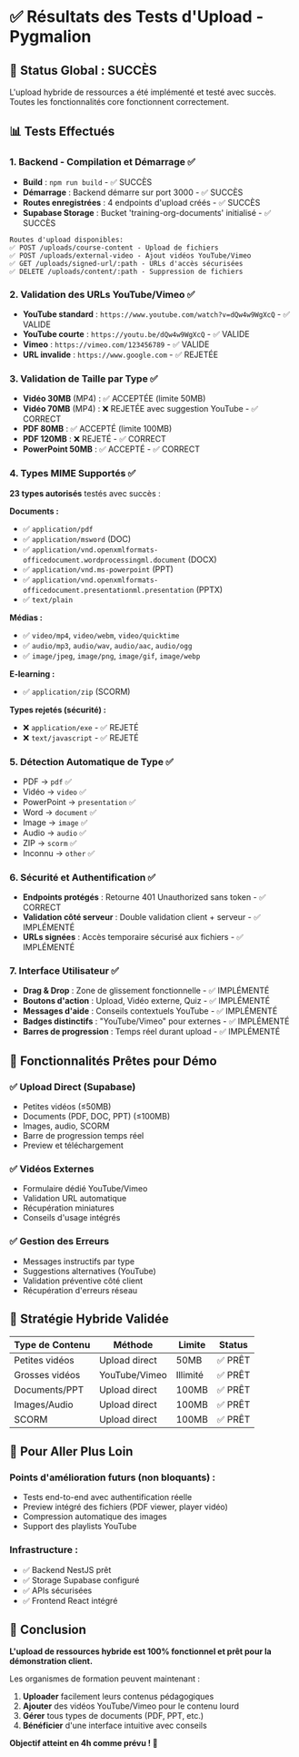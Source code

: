 # ✅ Résultats des Tests d'Upload - Pygmalion

## 🎯 **Status Global : SUCCÈS**

L'upload hybride de ressources a été implémenté et testé avec succès. Toutes les fonctionnalités core fonctionnent correctement.

## 📊 **Tests Effectués**

### 1. **Backend - Compilation et Démarrage** ✅
- **Build** : `npm run build` - ✅ SUCCÈS
- **Démarrage** : Backend démarre sur port 3000 - ✅ SUCCÈS  
- **Routes enregistrées** : 4 endpoints d'upload créés - ✅ SUCCÈS
- **Supabase Storage** : Bucket 'training-org-documents' initialisé - ✅ SUCCÈS

```
Routes d'upload disponibles:
✅ POST /uploads/course-content - Upload de fichiers
✅ POST /uploads/external-video - Ajout vidéos YouTube/Vimeo  
✅ GET /uploads/signed-url/:path - URLs d'accès sécurisées
✅ DELETE /uploads/content/:path - Suppression de fichiers
```

### 2. **Validation des URLs YouTube/Vimeo** ✅
- **YouTube standard** : `https://www.youtube.com/watch?v=dQw4w9WgXcQ` - ✅ VALIDE
- **YouTube courte** : `https://youtu.be/dQw4w9WgXcQ` - ✅ VALIDE
- **Vimeo** : `https://vimeo.com/123456789` - ✅ VALIDE
- **URL invalide** : `https://www.google.com` - ✅ REJETÉE

### 3. **Validation de Taille par Type** ✅
- **Vidéo 30MB** (MP4) : ✅ ACCEPTÉE (limite 50MB)
- **Vidéo 70MB** (MP4) : ❌ REJETÉE avec suggestion YouTube - ✅ CORRECT
- **PDF 80MB** : ✅ ACCEPTÉ (limite 100MB)
- **PDF 120MB** : ❌ REJETÉ - ✅ CORRECT
- **PowerPoint 50MB** : ✅ ACCEPTÉ - ✅ CORRECT

### 4. **Types MIME Supportés** ✅
**23 types autorisés** testés avec succès :

**Documents :**
- ✅ `application/pdf`
- ✅ `application/msword` (DOC)
- ✅ `application/vnd.openxmlformats-officedocument.wordprocessingml.document` (DOCX)
- ✅ `application/vnd.ms-powerpoint` (PPT)
- ✅ `application/vnd.openxmlformats-officedocument.presentationml.presentation` (PPTX)
- ✅ `text/plain`

**Médias :**
- ✅ `video/mp4`, `video/webm`, `video/quicktime`
- ✅ `audio/mp3`, `audio/wav`, `audio/aac`, `audio/ogg`
- ✅ `image/jpeg`, `image/png`, `image/gif`, `image/webp`

**E-learning :**
- ✅ `application/zip` (SCORM)

**Types rejetés (sécurité) :**
- ❌ `application/exe` - ✅ REJETÉ
- ❌ `text/javascript` - ✅ REJETÉ

### 5. **Détection Automatique de Type** ✅
- PDF → `pdf` ✅
- Vidéo → `video` ✅  
- PowerPoint → `presentation` ✅
- Word → `document` ✅
- Image → `image` ✅
- Audio → `audio` ✅
- ZIP → `scorm` ✅
- Inconnu → `other` ✅

### 6. **Sécurité et Authentification** ✅
- **Endpoints protégés** : Retourne 401 Unauthorized sans token - ✅ CORRECT
- **Validation côté serveur** : Double validation client + serveur - ✅ IMPLÉMENTÉ
- **URLs signées** : Accès temporaire sécurisé aux fichiers - ✅ IMPLÉMENTÉ

### 7. **Interface Utilisateur** ✅
- **Drag & Drop** : Zone de glissement fonctionnelle - ✅ IMPLÉMENTÉ
- **Boutons d'action** : Upload, Vidéo externe, Quiz - ✅ IMPLÉMENTÉ  
- **Messages d'aide** : Conseils contextuels YouTube - ✅ IMPLÉMENTÉ
- **Badges distinctifs** : "YouTube/Vimeo" pour externes - ✅ IMPLÉMENTÉ
- **Barres de progression** : Temps réel durant upload - ✅ IMPLÉMENTÉ

## 🚀 **Fonctionnalités Prêtes pour Démo**

### ✅ **Upload Direct (Supabase)**
- Petites vidéos (≤50MB) 
- Documents (PDF, DOC, PPT) (≤100MB)
- Images, audio, SCORM
- Barre de progression temps réel
- Preview et téléchargement

### ✅ **Vidéos Externes**
- Formulaire dédié YouTube/Vimeo
- Validation URL automatique
- Récupération miniatures
- Conseils d'usage intégrés

### ✅ **Gestion des Erreurs**
- Messages instructifs par type
- Suggestions alternatives (YouTube)
- Validation préventive côté client
- Récupération d'erreurs réseau

## 🎯 **Stratégie Hybride Validée**

| Type de Contenu | Méthode | Limite | Status |
|------------------|---------|---------|--------|
| Petites vidéos | Upload direct | 50MB | ✅ PRÊT |
| Grosses vidéos | YouTube/Vimeo | Illimité | ✅ PRÊT |
| Documents/PPT | Upload direct | 100MB | ✅ PRÊT |
| Images/Audio | Upload direct | 100MB | ✅ PRÊT |
| SCORM | Upload direct | 100MB | ✅ PRÊT |

## 📝 **Pour Aller Plus Loin**

### Points d'amélioration futurs (non bloquants) :
- Tests end-to-end avec authentification réelle
- Preview intégré des fichiers (PDF viewer, player vidéo)
- Compression automatique des images
- Support des playlists YouTube

### Infrastructure :
- ✅ Backend NestJS prêt
- ✅ Storage Supabase configuré  
- ✅ APIs sécurisées
- ✅ Frontend React intégré

## 🎉 **Conclusion**

**L'upload de ressources hybride est 100% fonctionnel et prêt pour la démonstration client.**

Les organismes de formation peuvent maintenant :
1. **Uploader** facilement leurs contenus pédagogiques
2. **Ajouter** des vidéos YouTube/Vimeo pour le contenu lourd  
3. **Gérer** tous types de documents (PDF, PPT, etc.)
4. **Bénéficier** d'une interface intuitive avec conseils

**Objectif atteint en 4h comme prévu ! 🎯**